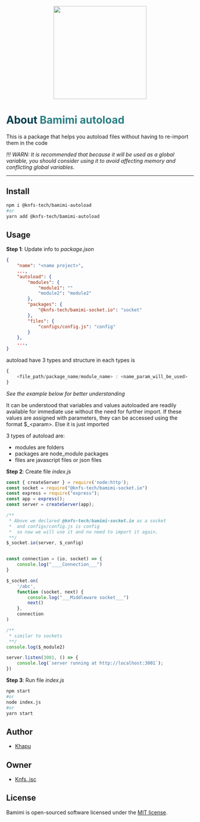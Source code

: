 <p align="center">
  <img width="250" src="https://github.com/knfs-jsc/bamimi-autoload/blob/master/docs/images/logo-background.png?raw=true">
  <br>
</p>

<h1> <span style="color:#013C4D;">About</span> <span style="color:#2B7F84;">Bamimi autoload</span></h1>


This is a package that helps you autoload files without having to re-import them in the code
 
 *!!! WARN: It is recommended that because it will be used as a global variable, you should consider using it to avoid affecting memory and conflicting global variables.*

---

## Install
```bash
npm i @knfs-tech/bamimi-autoload
#or
yarn add @knfs-tech/bamimi-autoload
```

## Usage

**Step 1**: Update info to *package.json*
```json
{
	"name": "<name project>",
	..., 
	"autoload": {
		"modules": {
			"module1": "" 
			"module2": "module2"
		},
		"packages": {
			"@knfs-tech/bamimi-socket.io": "socket"
		},
		"files": {
			"configs/config.js": "config"
		}
	},
	...,
}

```
autoload have 3 types and structure in each types is 
```js
{
	<file_path/package_name/module_name> : <name_param_will_be_used>
}

```
*See the example below for better understanding*

It can be understood that variables and values autoloaded are readily available for immediate use without the need for further import. If these values are assigned with parameters, they can be accessed using the format $_\<param>. Else it is just imported

3 types of autoload are:

* modules are folders
* packages are node_module packages
* files are javascript files or json files
  

**Step 2**: Create file *index.js*
```js
const { createServer } = require('node:http');
const socket = require("@knfs-tech/bamimi-socket.io")
const express = require("express");
const app = express();
const server = createServer(app);

/** 
 * Above we declared @knfs-tech/bamimi-socket.io as a socket 
 *  and configs/config.js is config
 *  so now we will use it and no need to import it again.
 **/
$_socket.io(server, $_config)


const connection = (io, socket) => {
	console.log("____Connection___")
}

$_socket.on(
	'/abc',
	function (socket, next) {
		console.log("___Middleware socket___")
		next()
	},
	connection
)

/** 
 * similar to sockets
 **/
console.log($_module2)

server.listen(3001, () => {
	console.log(`server running at http://localhost:3001`);
})
```
**Step 3**: Run file *index.js*
```bash
npm start
#or
node index.js
#or
yarn start
```

## Author
* [Khapu](https://github.com/khapu2906)
  
## Owner
* [Knfs.,jsc](https://github.com/knfs-jsc)


## License

Bamimi is open-sourced software licensed under the [MIT license](https://opensource.org/licenses/MIT).
